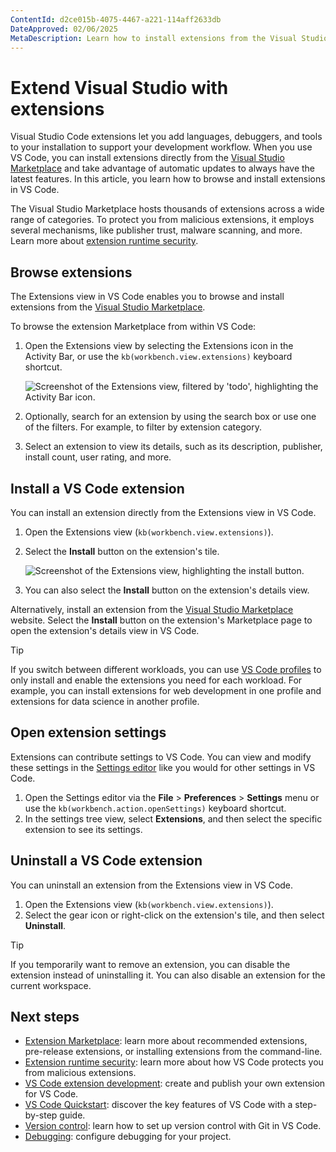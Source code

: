 ```yaml
---
ContentId: d2ce015b-4075-4467-a221-114aff2633db
DateApproved: 02/06/2025
MetaDescription: Learn how to install extensions from the Visual Studio Marketplace to add features for your programming language, framework, or development workflow to Visual Studio.
---
```

# Extend Visual Studio with extensions

Visual Studio Code extensions let you add languages, debuggers, and tools to your installation to support your development workflow. When you use VS Code, you can install extensions directly from the [Visual Studio Marketplace](https://marketplace.visualstudio.com/vscode) and take advantage of automatic updates to always have the latest features. In this article, you learn how to browse and install extensions in VS Code.

The Visual Studio Marketplace hosts thousands of extensions across a wide range of categories. To protect you from malicious extensions, it employs several mechanisms, like publisher trust, malware scanning, and more. Learn more about [extension runtime security](/docs/editor/extension-runtime-security.md).

## Browse extensions

The Extensions view in VS Code enables you to browse and install extensions from the [Visual Studio Marketplace](https://marketplace.visualstudio.com/vscode).

To browse the extension Marketplace from within VS Code:

1. Open the Extensions view by selecting the Extensions icon in the Activity Bar, or use the `kb(workbench.view.extensions)` keyboard shortcut.

    ![Screenshot of the Extensions view, filtered by 'todo', highlighting the Activity Bar icon.](images/extensions/search-for-todo-extension.png)

1. Optionally, search for an extension by using the search box or use one of the filters. For example, to filter by extension category.

1. Select an extension to view its details, such as its description, publisher, install count, user rating, and more.

## Install a VS Code extension

You can install an extension directly from the Extensions view in VS Code.

1. Open the Extensions view (`kb(workbench.view.extensions)`).
1. Select the **Install** button on the extension's tile.

    ![Screenshot of the Extensions view, highlighting the install button.](images/extensions/todo-extension-install.png)

1. You can also select the **Install** button on the extension's details view.

Alternatively, install an extension from the [Visual Studio Marketplace](https://marketplace.visualstudio.com/vscode) website. Select the **Install** button on the extension's Marketplace page to open the extension's details view in VS Code.

> [!TIP]
> If you switch between different workloads, you can use [VS Code profiles](/docs/editor/profiles.md) to only install and enable the extensions you need for each workload. For example, you can install extensions for web development in one profile and extensions for data science in another profile.

## Open extension settings

Extensions can contribute settings to VS Code. You can view and modify these settings in the [Settings editor](/docs/getstarted/personalize-vscode.md#configure-settings) like you would for other settings in VS Code.

1. Open the Settings editor via the **File** > **Preferences** > **Settings** menu or use the `kb(workbench.action.openSettings)` keyboard shortcut.
1. In the settings tree view, select **Extensions**, and then select the specific extension to see its settings.

## Uninstall a VS Code extension

You can uninstall an extension from the Extensions view in VS Code.

1. Open the Extensions view (`kb(workbench.view.extensions)`).
1. Select the gear icon or right-click on the extension's tile, and then select **Uninstall**.

> [!TIP]
> If you temporarily want to remove an extension, you can disable the extension instead of uninstalling it. You can also disable an extension for the current workspace.

## Next steps

* [Extension Marketplace](/docs/editor/extension-marketplace.md): learn more about recommended extensions, pre-release extensions, or installing extensions from the command-line.
* [Extension runtime security](/docs/editor/extension-runtime-security.md): learn more about how VS Code protects you from malicious extensions.
* [VS Code extension development](/api/get-started/your-first-extension.md): create and publish your own extension for VS Code.
* [VS Code Quickstart](/docs/getstarted/getting-started.md): discover the key features of VS Code with a step-by-step guide.
* [Version control](/docs/sourcecontrol/overview.md): learn how to set up version control with Git in VS Code.
* [Debugging](/docs/editor/debugging.md): configure debugging for your project.

